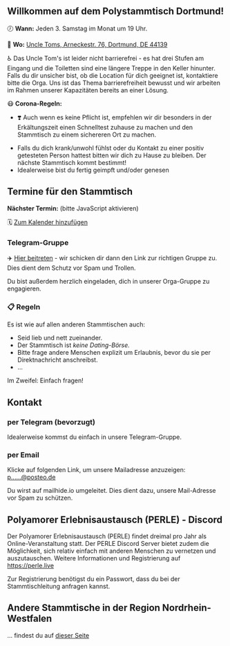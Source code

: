 ## Willkommen auf dem Polystammtisch Dortmund!
 
🕖 **Wann:** Jeden 3. Samstag im Monat um 19 Uhr.

📌 **Wo:** [Uncle Toms, Arneckestr. 76, Dortmund, DE 44139](https://www.openstreetmap.org/node/6538598313)

♿ Das Uncle Tom's ist leider nicht barrierefrei - es hat drei Stufen am Eingang und die Toiletten sind eine längere Treppe in den Keller hinunter. Falls du dir unsicher bist, ob die Location für dich geeignet ist, kontaktiere bitte die Orga. Uns ist das Thema barrierefreiheit bewusst und wir arbeiten im Rahmen unserer Kapazitäten bereits an einer Lösung. 

😷 **Corona-Regeln:**
- ❣️ Auch wenn es keine Pflicht ist, empfehlen wir dir besonders in der Erkältungszeit einen Schnelltest zuhause zu machen und den Stammtisch zu einem sichereren Ort zu machen.
* Falls du dich krank/unwohl fühlst oder du Kontakt zu einer positiv getesteten Person hattest bitten wir dich zu Hause zu bleiben. Der nächste Stammtisch kommt bestimmt!
* Idealerweise bist du fertig geimpft und/oder genesen

## Termine für den Stammtisch

**Nächster Termin:** <span id='next'>(bitte JavaScript aktivieren)</span>

🗓️ [Zum Kalender hinzufügen](/Polystammtisch_Dortmund.ics)
<script type="application/ld+json">
{
  "@context": "https://schema.org/",
  "@type": "Event",
  "name": "Polystammtisch Dortmund",
  "location": {
    "@type": "Place",
    "address": {
      "@type": "PostalAddress",
      "postalCode": "44139",
      "streetAddress": "Arneckestraße 76",
      "addressCountry": "de",
      "addressLocality": "Dortmund"
    },
    "name": "Uncle Tom's",
    "url": "https://polystammtisch-dortmund.de/"
  },
  "startDate": "2023-03-18T18:00:00.000Z",
  "endDate": "2023-03-18T22:00:00.000Z",
  "description": "Online-Stammtisch für nicht-monogame Beziehungsformen",
  "eventStatus": "https://schema.org/EventScheduled",
  "eventAttendanceMode": "https://schema.org/OfflineEventAttendanceMode",
  "image": [],
  "typicalAgeRange": "",
  "inLanguage": "de"
}
</script>

### Telegram-Gruppe
✈️ [Hier beitreten](https://t.me/joinchat/RxKAXl18puxmOWUy) - wir schicken dir dann den Link zur richtigen Gruppe zu. Dies dient dem Schutz vor Spam und Trollen.

Du bist außerdem herzlich eingeladen, dich in unserer Orga-Gruppe zu engagieren.

### 📋 Regeln
Es ist wie auf allen anderen Stammtischen auch: 
* Seid lieb und nett zueinander. 
* Der Stammtisch ist _keine Dating-Börse._
* Bitte frage andere Menschen explizit um Erlaubnis, bevor du sie per Direktnachricht anschreibst.
* ...

Im Zweifel: Einfach fragen!

## Kontakt
### per Telegram (bevorzugt)
Idealerweise kommst du einfach in unsere Telegram-Gruppe.

### per Email
Klicke auf folgenden Link, um unsere Mailadresse anzuzeigen: <a href="https://mailhide.io/e/SKWVBoKN" onclick="popup=window.open('https://mailhide.io/e/SKWVBoKN','mailhidepopup','width=580,height=635'); return false;">p......@posteo.de</a> 

Du wirst auf mailhide.io umgeleitet. Dies dient dazu, unsere Mail-Adresse vor Spam zu schützen.

## Polyamorer Erlebnisaustausch (PERLE) - Discord
Der Polyamorer Erlebnisaustausch (PERLE) findet dreimal pro Jahr als Online-Veranstaltung statt. Der PERLE Discord Server bietet zudem die Möglichkeit, sich relativ einfach mit anderen Menschen zu vernetzen und auszutauschen.
Weitere Informationen und Registrierung auf https://perle.live

Zur Registrierung benötigst du ein Passwort, dass du bei der Stammtischleitung anfragen kannst.

## Andere Stammtische in der Region Nordrhein-Westfalen
... findest du auf [dieser Seite](/andere-stammtische)

<script src="/assets/scripts/termine.js"></script>
